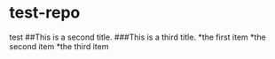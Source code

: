 # test-repo
test
##This is a second title.
###This is a third title.
*the first item
*the second item
*the third item
